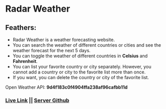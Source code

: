 # Radar Weather

## Feathers: 
<ul>
    <li>Radar Weather is a weather forecasting website.</li>
    <li>You can search the weather of different countries or cities and see the weather forecast for the next 5 days.</li>
    <li>You can toggle the weather of different countries in <b>Celsius</b> and <b>Fahrenheit</b>.</li>
    <li>You can list your favorite country or city separately. However, you cannot add a country or city to the favorite list more than once.</li>
    <li>If you want, you can delete the country or city of the favorite list.</li>
</ul>

<p>Open Weather API: <b>9d4f183c0f4904ffa238af96cafbb11d</b></p>

### [Live Link](https://radar-weather.netlify.app/) || [Server Github](https://github.com/yeasinbinali/radar-weather-server)